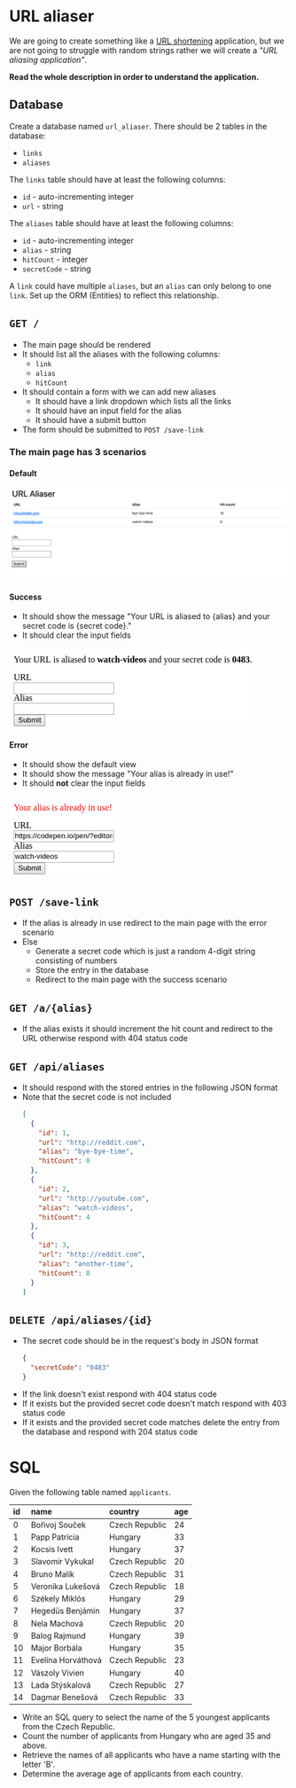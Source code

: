 # URL aliaser

We are going to create something like a [URL shortening](https://en.wikipedia.org/wiki/URL_shortening)
application, but we are not going to struggle with random strings rather we will
create a *"URL aliasing application"*.

**Read the whole description in order to understand the application.**

## Database

Create a database named `url_aliaser`.
There should be 2 tables in the database:
- `links`
- `aliases`

The `links` table should have at least the following columns:
- `id` - auto-incrementing integer
- `url` - string

The `aliases` table should have at least the following columns:
- `id` - auto-incrementing integer
- `alias` - string
- `hitCount` - integer
- `secretCode` - string

A `link` could have multiple `aliases`, but an `alias` can only belong to one `link`.
Set up the ORM (Entities) to reflect this relationship.

## `GET /`
- The main page should be rendered
- It should list all the aliases with the following columns:
  - `link`
  - `alias`
  - `hitCount`
- It should contain a form with we can add new aliases
  - It should have a link dropdown which lists all the links
  - It should have an input field for the alias
  - It should have a submit button
- The form should be submitted to `POST /save-link`

### The main page has 3 scenarios

#### Default
![](assets/default.png)

#### Success
- It should show the message "Your URL is aliased to {alias} and your
  secret code is {secret code}."
- It should clear the input fields

![](assets/success.png)

#### Error
- It should show the default view
- It should show the message "Your alias is already in use!"
- It should **not** clear the input fields

![](assets/error.png)

## `POST /save-link`
- If the alias is already in use redirect to the main page with the error scenario
- Else
  - Generate a secret code which is just a random 4-digit string consisting of numbers
  - Store the entry in the database
  - Redirect to the main page with the success scenario

## `GET /a/{alias}`
- If the alias exists it should increment the hit count and redirect to the URL
  otherwise respond with 404 status code

## `GET /api/aliases`
- It should respond with the stored entries in the following JSON format
- Note that the secret code is not included
  ```json
  [
    {
      "id": 1,
      "url": "http://reddit.com",
      "alias": "bye-bye-time",
      "hitCount": 0
    },
    {
      "id": 2,
      "url": "http://youtube.com",
      "alias": "watch-videos",
      "hitCount": 4
    },
    {
      "id": 3,
      "url": "http://reddit.com",
      "alias": "another-time",
      "hitCount": 0
    }
  ]
  ```

## `DELETE /api/aliases/{id}`
- The secret code should be in the request's body in JSON format
  ```json
  {
    "secretCode": "0483"
  }
  ```
- If the link doesn't exist respond with 404 status code
- If it exists but the provided secret code doesn't match respond with 403
  status code
- If it exists and the provided secret code matches delete the entry from the
  database and respond with 204 status code

# SQL

Given the following table named `applicants`.

| id | name               | country        | age |
|:---|:-------------------|:---------------|:----|
| 0  | Bořivoj Souček     | Czech Republic | 24  |
| 1  | Papp Patrícia      | Hungary        | 33  |
| 2  | Kocsis Ivett       | Hungary        | 37  |
| 3  | Slavomír Vykukal   | Czech Republic | 20  |
| 4  | Bruno Malík        | Czech Republic | 31  |
| 5  | Veronika Lukešová  | Czech Republic | 18  |
| 6  | Székely Miklós     | Hungary        | 29  |
| 7  | Hegedüs Benjámin   | Hungary        | 37  |
| 8  | Nela Machová       | Czech Republic | 20  |
| 9  | Balog Rajmund      | Hungary        | 39  |
| 10 | Major Borbála      | Hungary        | 35  |
| 11 | Evelína Horváthová | Czech Republic | 23  |
| 12 | Vászoly Vivien     | Hungary        | 40  |
| 13 | Lada Stýskalová    | Czech Republic | 27  |
| 14 | Dagmar Benešová    | Czech Republic | 33  |

- Write an SQL query to select the name of the 5 youngest applicants from the
  Czech Republic.
- Count the number of applicants from Hungary who are aged 35 and above.
- Retrieve the names of all applicants who have a name starting with the letter 'B'.
- Determine the average age of applicants from each country.
